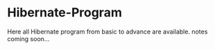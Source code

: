 # Hibernate-Program
Here all Hibernate program from basic to advance are available.
notes coming soon...
